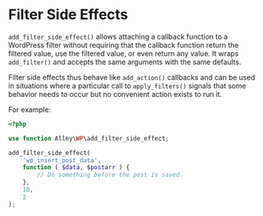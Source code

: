 # Filter Side Effects

`add_filter_side_effect()` allows attaching a callback function to a WordPress filter without requiring that the callback function return the filtered value, use the filtered value, or even return any value. It wraps `add_filter()` and accepts the same arguments with the same defaults.

Filter side effects thus behave like `add_action()` callbacks and can be used in situations where a particular call to `apply_filters()` signals that some behavior needs to occur but no convenient action exists to run it.

For example:

```php
<?php

use function Alley\WP\add_filter_side_effect;

add_filter_side_effect(
    'wp_insert_post_data',
    function ( $data, $postarr ) {
        // Do something before the post is saved.
    },
    10,
    2
);
```
